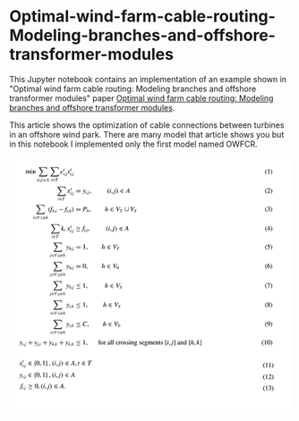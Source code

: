 # Optimal-wind-farm-cable-routing-Modeling-branches-and-offshore-transformer-modules
This Jupyter notebook contains an implementation of an example shown in "Optimal wind farm cable routing: Modeling branches and offshore transformer modules" paper [Optimal wind farm cable routing: Modeling branches and offshore transformer modules](https://onlinelibrary.wiley.com/doi/abs/10.1002/net.21804).

This article shows the optimization of cable connections between turbines in an offshore wind park. There are many model that article shows you but in this notebook I implemented only the first model named OWFCR.


![Model](https://github.com/ManuelDiPietro/Optimal-wind-farm-cable-routing-Modeling-branches-and-offshore-transformer-modules/blob/master/images/model.png)
